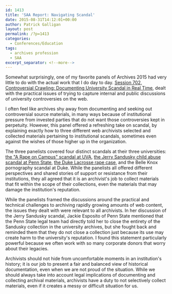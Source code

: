 ```yaml
---
id: 1413
title: 'SAA Report: Navigating Scandal'
date: 2015-08-31T14:12:01+00:00
author: Patrick Galligan
layout: post
permalink: /?p=1413
categories:
  - Conferences/Education
tags:
  - archives profession
  - SAA
excerpt_separator: <!--more-->
---
```

Somewhat surprisingly, one of my favorite panels of Archives 2015 had very little to do with the actual work that I do day to day. [Session 702, Controversial Crawling: Documenting University Scandal in Real Time](https://archives2015.sched.org/event/0fa24098d19aab98f87bb1cd3718aea6#.VeSciPlVhBc), dealt with the practical issues of trying to capture internal and public discussions of university controversies on the web.

I often feel like archives shy away from documenting and seeking out controversial source materials, in many ways because of institutional pressure from invested parties that do not want those controversies kept in perpetuity. However, this panel offered a refreshing take on scandal, by explaining exactly how to three different web archivists selected and collected materials pertaining to institutional scandals, sometimes even against the wishes of those higher up in the organization.<!--more-->

The three panelists covered four distinct scandals at their three universities: [the "A Rape on Campus" scandal at UVA](https://en.wikipedia.org/wiki/A_Rape_on_Campus), [the Jerry Sandusky child abuse scandal at Penn State](https://en.wikipedia.org/wiki/Penn_State_child_sex_abuse_scandal), [the Duke Lacrosse rape case](https://en.wikipedia.org/wiki/Duke_lacrosse_case), and the Belle Knox pornography scandal at Duke. While the panelists all offered different perspectives and shared stories of support or resistance from their institutions, they all agreed that it is an archivist's job to collect materials that fit within the scope of their collections, even the materials that may damage the institution's reputation.

While the panelists framed the discussions around the practical and technical challenges to archiving rapidly growing amounts of web content, the issues they dealt with were relevant to all archivists. In her discussion of the Jerry Sandusky scandal, Jackie Esposito of Penn State mentioned that the Penn State legal team had directly told her to close the entirety of the Sandusky collection in the university archives, but she fought back and reminded them that they do not close a collection just because its use may create harm to the university's reputation. I found this statement particularly powerful because we often work with so many corporate donors that worry about their legacies.

Archivists should not hide from uncomfortable moments in an institution's history; it is our job to present a fair and balanced view of historical documentation, even when we are not proud of the situation. While we should always take into account legal implications of documenting and collecting archival materials, archivists have a duty to not selectively collect materials, even if it creates a messy or difficult situation for us.
